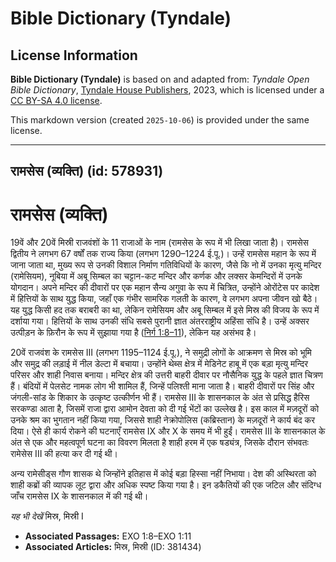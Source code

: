 # Bible Dictionary (Tyndale)

## License Information

**Bible Dictionary (Tyndale)** is based on and adapted from: _Tyndale Open Bible Dictionary_, [Tyndale House Publishers](https://tyndaleopenresources.com/), 2023, which is licensed under a [CC BY-SA 4.0 license](https://creativecommons.org/licenses/by-sa/4.0/legalcode.en).

This markdown version (created `2025-10-06`) is provided under the same license.



--------------------------------

## रामसेस (व्यक्ति) (id: 578931)

रामसेस (व्यक्ति)
================

19वें और 20वें मिस्री राजवंशों के 11 राजाओं के नाम (रामसेस के रूप में भी लिखा जाता है)। रामसेस द्वितीय ने लगभग 67 वर्षों तक राज्य किया (लगभग 1290–1224 ई.पू.)। उन्हें रामसेस महान के रूप में जाना जाता था, मुख्य रूप से उनकी विशाल निर्माण गतिविधियों के कारण, जैसे कि नो में उनका मृत्यु मन्दिर (रामेसियम), नूबिया में अबू सिम्बल का चट्टान\-कट मन्दिर और कर्णक और लक्सर केमन्दिरों में उनके योगदान। अपने मन्दिर की दीवारों पर एक महान सैन्य अगुवा के रूप में चित्रित, उन्होंने ओरोंटेस पर कादेश में हित्तियों के साथ युद्ध किया, जहाँ एक गंभीर सामरिक गलती के कारण, वे लगभग अपना जीवन खो बैठे। यह युद्ध किसी हद तक बराबरी का था, लेकिन रामेसियम और अबू सिम्बल में इसे मिस्र की विजय के रूप में दर्शाया गया। हित्तियों के साथ उनकी संधि सबसे पुरानी ज्ञात अंतरराष्ट्रीय अहिंसा संधि है। उन्हें अक्सर उत्पीड़न के फ़िरौन के रूप में सुझाया गया है ([निर्ग 1:8–11](https://ref.ly/Exod1:8-Exod1:11)), लेकिन यह असंभव है।

20वें राजवंश के रामसेस III (लगभग 1195–1124 ई.पू.), ने समुद्री लोगों के आक्रमण से मिस्र को भूमि और समुद्र की लड़ाई में नील डेल्टा में बचाया। उन्होंने थेब्स क्षेत्र में मेडिनेट हाबू में एक बड़ा मृत्यु मन्दिर परिसर और शाही निवास बनाया। मन्दिर क्षेत्र की उत्तरी बाहरी दीवार पर नौसैनिक युद्ध के पहले ज्ञात चित्रण हैं। बंदियों में पेलसेट नामक लोग भी शामिल हैं, जिन्हें पलिश्ती माना जाता है। बाहरी दीवारों पर सिंह और जंगली\-सांड के शिकार के उत्कृष्ट उत्कीर्णन भी हैं। रामसेस III के शासनकाल के अंत से प्रसिद्ध हैरिस सरकण्डा आता है, जिसमें राजा द्वारा आमोन देवता को दी गई भेंटों का उल्लेख है। इस काल में मज़दूरों को उनके श्रम का भुगतान नहीं किया गया, जिससे शाही नेक्रोपोलिस (कब्रिस्तान) के मज़दूरों ने कार्य बंद कर दिया। ऐसे ही कार्य रोकने की घटनाएँ रामसेस IX और X के समय में भी हुईं। रामसेस III के शासनकाल के अंत से एक और महत्वपूर्ण घटना का विवरण मिलता है शाही हरम में एक षड्यंत्र, जिसके दौरान संभवतः रामेसेस III की हत्या कर दी गई थी।

अन्य रामेसीड्स गौण शासक थे जिन्होंने इतिहास में कोई बड़ा हिस्सा नहीं निभाया। देश की अस्थिरता को शाही कब्रों की व्यापक लूट द्वारा और अधिक स्पष्ट किया गया है। इन डकैतियों की एक जटिल और संदिग्ध जाँच रामसेस IX के शासनकाल में की गई थी।

*यह भी देखें* मिस्र, मिस्री I

* **Associated Passages:** EXO 1:8–EXO 1:11
* **Associated Articles:** मिस्र, मिस्री (ID: 381434)

